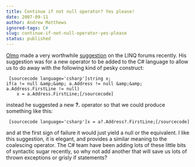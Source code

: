 ```yaml
---
title: Continue if not null operator? Yes please!
date: 2007-09-11
author: Andrew Matthews
ignored-tags: C#
slug: continue-if-not-null-operator-yes-please
status: published
---
```


[Olmo](http://forums.microsoft.com/MSDN/User/Profile.aspx?UserID=695544&SiteID=1) made a very worthwhile [suggestion](http://forums.microsoft.com/MSDN/ShowPost.aspx?PostID=2033762&SiteID=1) on the LINQ forums recently. His suggestion was for a new operator to be added to the C\# language to allow us to do away with the following kind of pesky construct:

     [sourcecode language='csharp']string x;
    if(a != null &amp;&amp; a.Address != null &amp;&amp; a.Address.FirstLine != null)
        x = a.Address.FirstLine;[/sourcecode]

instead he suggested a new **?.** operator so that we could produce something like this:

     [sourcecode language='csharp']x = a?.Address?.FirstLine;[/sourcecode]

and at the first sign of failure it would just yield a null or the equivalent. I like this suggestion, it is elegant, and provides a similar meaning to the coalescing operator. The C\# team have been adding lots of these little bits of syntactic sugar recently, so why not add another that will save us lots of thrown exceptions or grisly if statements?
